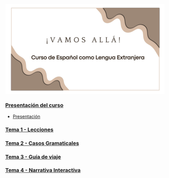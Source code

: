 ![Portada](./00-Introduccion/img/portada.jpg)
### [Presentación del curso](/00-Introduccion/README.md)
- <a href="/00-Introduccion/dist/Presentacion.pdf" target="_blank">Presentación</a>
### [Tema 1 - Lecciones](/01-Lecciones/README.md)
### [Tema 2 - Casos Gramaticales](/02-Casos-Gramaticales/README.md)
### [Tema 3 - Guía de viaje](/03-Guia%20de%20viaje/README.md)
### [Tema 4 - Narrativa Interactiva](/04-Narrativa%20Interactiva/README.md)
